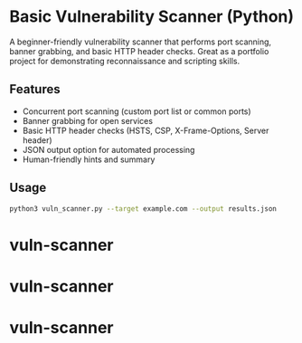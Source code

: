 # Basic Vulnerability Scanner (Python)

A beginner-friendly vulnerability scanner that performs port scanning, banner grabbing, and basic HTTP header checks. Great as a portfolio project for demonstrating reconnaissance and scripting skills.

## Features

- Concurrent port scanning (custom port list or common ports)
- Banner grabbing for open services
- Basic HTTP header checks (HSTS, CSP, X-Frame-Options, Server header)
- JSON output option for automated processing
- Human-friendly hints and summary

## Usage

```bash
python3 vuln_scanner.py --target example.com --output results.json
```
# vuln-scanner
# vuln-scanner
# vuln-scanner
